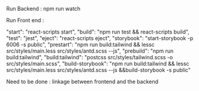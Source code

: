 Run Backend : 
  npm run watch

Run Front end : 

"start": "react-scripts start",
"build": "npm run test && react-scripts build",
"test": "jest",
"eject": "react-scripts eject",
"storybook": "start-storybook -p 6006 -s public",
"prestart": "npm run build:tailwind && lessc src/styles/main.less src/styles/antd.scss --js",
"prebuild": "npm run build:tailwind",
"build:tailwind": "postcss src/styles/tailwind.scss -o src/styles/main.scss",
"build-storybook": "npm run build:tailwind && lessc src/styles/main.less src/styles/antd.scss --js &&build-storybook -s public"

Need to be done :  linkage between frontend and the backend
